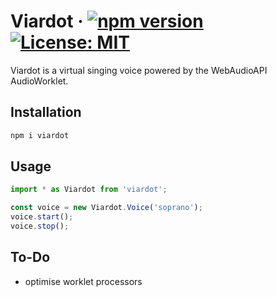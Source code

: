 # Viardot &middot; [![npm version](https://img.shields.io/npm/v/react.svg?style=flat)](https://www.npmjs.com/package/viardot) [![License: MIT](https://img.shields.io/badge/License-MIT-yellow.svg)](https://opensource.org/licenses/MIT)

Viardot is a virtual singing voice powered by the WebAudioAPI AudioWorklet.

## Installation

```bash
npm i viardot
```

## Usage

```js
import * as Viardot from 'viardot';

const voice = new Viardot.Voice('soprano');
voice.start();
voice.stop();
```

## To-Do

- optimise worklet processors
